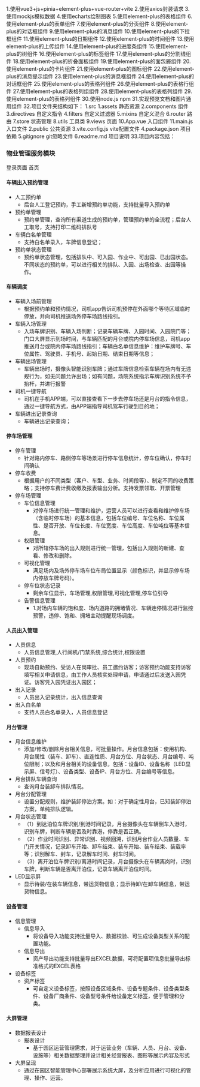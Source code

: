 1.使用vue3+js+pinia+element-plus+vue-router+vite
2.使用axios封装请求
3.使用mockjs模拟数据
4.使用echarts绘制图表
5.使用element-plus的表格组件
6.使用element-plus的表单组件
7.使用element-plus的分页组件
8.使用element-plus的对话框组件
9.使用element-plus的消息组件
10.使用element-plus的下拉框组件
11.使用element-plus的日期组件
12.使用element-plus的时间组件
13.使用element-plus的上传组件
14.使用element-plus的进度条组件
15.使用element-plus的树组件
16.使用element-plus的标签组件
17.使用element-plus的分割线组件
18.使用element-plus的折叠面板组件
19.使用element-plus的面包屑组件
20.使用element-plus的卡片组件
21.使用element-plus的图标组件
22.使用element-plus的消息提示组件
23.使用element-plus的消息框组件
24.使用element-plus的对话框组件
25.使用element-plus的表格列组件
26.使用element-plus的表格行组件
27.使用element-plus的表格列组组件
28.使用element-plus的表格列组件
29.使用element-plus的表格列组件 
30.使用node.js  npm
31.实现预览文档和图片通用组件
32.项目文件夹结构如下：
    1.src
        1.assets  静态资源
        2.components  组件
        3.directives  自定义指令
        4.filters  自定义过滤器
        5.mixins  自定义混合
        6.router  路由
        7.store  状态管理
        8.utils  工具类
        9.views  页面
        10.App.vue  入口组件
        11.main.js  入口文件
    2.public  公共资源
    3.vite.config.js  vite配置文件
    4.package.json  项目依赖
    5.gitignore  git忽略文件
    6.readme.md  项目说明
33.项目内容包括：
    
### 物业管理服务模块
登录页面
首页
#### 车辆出入预约管理
- 人工预约单
  - 后台人工登记预约，手工新增预约单功能，支持批量导入预约单
- 预约单管理
  - 预约单管理，查询所有渠道生成的预约单，管理预约单的全流程；后台人工取号，支持打印二维码排队号
- 车辆白名单管理
  - 支持白名单录入，车牌信息登记；
- 预约单状态管理
  - 预约单状态管理，包括排队中、可入园、作业中、可出园、已出园状态。不同状态的预约单，可以进行相关的排队、入园、出场检查、出园等操作。

#### 车辆调度
- 车辆入场前管理
  - 根据预约单和预约情况，司机app告诉司机预停在外面哪个等待区域临时停放，并向司机推送场外停车场路线指引。
- 车辆入场管理
  - 入场车牌识别、车辆入场判断；记录车辆车牌、入园时间、入园院门等；门口大屏显示到场时间，与车辆匹配的月台或院内停车场信息，司机app推送月台或院内停车场路线指引；车辆白名单信息维护：维护车牌号、车位属性、驾驶员、手机号、起始日期、结束日期等信息；
- 车辆出场管理
  - 车辆出场时，摄像头智能识别车牌；通过车牌信息检索车辆在场内有无违规行为，如无问题允许出场；如有问题，场院系统指示车牌识别系统不予抬杆，并进行报警
- 司机一键导航
  - 司机在手机APP端，可以直接查看下一步去停车场还是月台的指令信息，通过一键导航方式，由APP端指导司机驾车行驶到目的地；
- 车辆进出记录查询
  - 车辆进出记录查询；

#### 停车场管理
- 停车管理
  - 针对路内停车、路侧停车等场景进行停车信息统计，停车位确认，停车时间确认
- 停车收费
  - 根据用户的不同类型（客户、车型、业务、时间段等）、制定不同的收费策略；支持停车费计费收缴及报表输出分析。支持发票领取、开票管理
- 停车场管理
  - 车位信息管理
    - 对停车场进行统一管理和维护，运营人员可以进行查看和维护停车场（含临时停车场）的基本信息，包括车位编号、车位名称、车位属性、是否开放、车位长度、车位宽度、车位高度、车位吨位等基本信息。
  - 权限管理
    - 对所辖停车场的出入规则进行统一管理，包括出入规则的新建、查看、修改和删除。
  - 可视化管理
    - 满足场内及场外停车场车位布局位置显示（颜色标识，并显示停车场内停放车牌号码）。
  - 停车位状态记录
    - 剩余车位显示，车场管理,权限管理,可视化管理,停车位引导
  - 告警信息管理
    - 1.对场内车辆的饱和度、场内道路的拥堵情况、车辆连停情况进行监控预警，违停、饱和、拥堵主动提醒现场调度。

#### 人员出入管理
- 人员信息
  - 人员信息管理,人行闸机/门禁系统,综合统计,权限设置
- 人员预约
  - 现场自助预约、受访人在岗审批、员工邀约访客；访客预约功能支持访客填写相关申请信息，由工作人员核实处理申请，申请通过后发送入园凭证。访客凭入园凭证出入园区；
- 出入记录
  - 人员出入记录统计，出入信息查询
- 出入白名单
  - 支持人员白名单录入，人员信息登记

#### 月台管理
- 月台信息维护
  - 添加/修改/删除月台相关信息，可批量操作。月台信息包括：使用机构、月台属性（装车、卸车）、直连性质、月台方位、月台状态、月台编号、吨位限制；以及和月台相关的设备信息，包括：设备ID、设备名称（LED显示屏、信号灯）、设备类型、设备IP、月台方位、月台编号等信息。
- 月台排队车辆查询
  - 查询月台装卸车排队情况。
- 月台分配管理
  - 设置分配规则，维护装卸停泊方案。如：对于确定性月台，已知装卸停泊方案，单纯排队逻辑。
- 月台状态管理
  - （1）到达泊位车牌识别/到港时间记录，月台摄像头在车辆倒车入港时，识别车牌，判断车辆是否及时靠港，停靠是否正确。
  - （2）作业时间识别、异常识别、视频回溯，识别月台作业人员数量、车门开关情况，记录卸车开始、卸车结束、装车开始、装车结束、装载率等；识别解车、封车，记录解车时间、封车时间。
  - （3）离开泊位车牌识别/离港时间记录，月台摄像头在车辆离岗时，识别车牌，判断车辆是否离开泊位，记录车辆离开泊位时间。
- LED显示屏
  - 显示待装/在装车辆信息，带运货物信息；显示待卸/在卸车辆信息，带运货物信息。

#### 设备管理
- 信息管理
  - 信息导入
    - 将设备导入功能支持批量导入、数据校验、可生成设备类型关系的配置功能。
  - 信息导出
    - 资产导出功能支持批量导出EXCEL数据，可将配置项信息批量导出标准格式的EXCEL表格
- 设备标签
  - 资产标签
    - 可自定义设备标签，按照设备区域条件、设备专题条件、设备类型条件、设备厂商条件、设备型号条件给设备定义标签，便于管理和分类。

#### 大屏管理
- 数据报表设计
  - 报表设计
    - 基于园区运营管理需求，对于运营业务（车辆、人员、月台、设备、设施等）相关数据整理并设计相关经营报表、图形等展示内容及形式
- 大屏呈现
  - 通过在园区智能管理中心部署展示系统大屏，及分析应用进行可视化的管理、操作、运营。